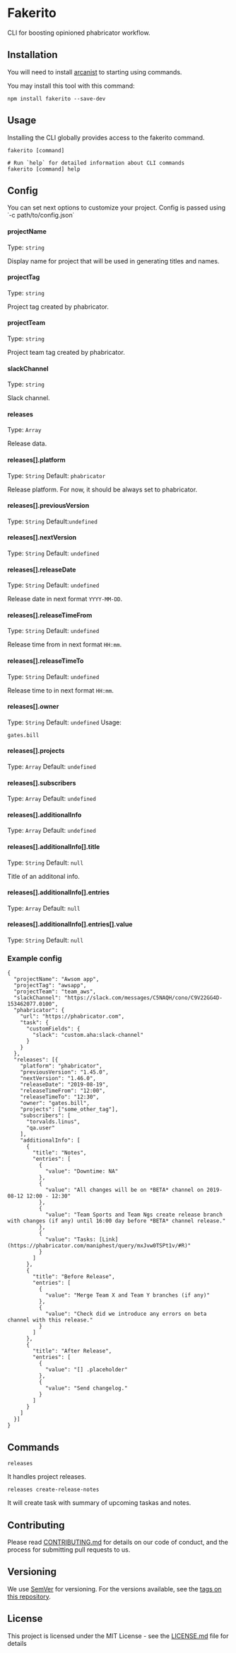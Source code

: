 # Fakerito

CLI for boosting opinioned phabricator workflow.

## Installation

You will need to install [arcanist](https://github.com/phacility/arcanist) to starting using commands.

You may install this tool with this command:

```
npm install fakerito --save-dev
```

## Usage

Installing the CLI globally provides access to the fakerito command.

```
fakerito [command]

# Run `help` for detailed information about CLI commands
fakerito [command] help
```

## Config

You can set next options to customize your project. Config is passed using ˙-c path/to/config.json˙

#### projectName
Type: `string`

Display name for project that will be used in generating titles and names.

#### projectTag
Type: `string`

Project tag created by phabricator.

#### projectTeam
Type: `string`

Project team tag created by phabricator.

#### slackChannel
Type: `string`

Slack channel.

#### releases
Type: `Array`

Release data.

#### releases[].platform
Type: `String`
Default: `phabricator`

Release platform. For now, it should be always set to phabricator.

#### releases[].previousVersion
Type: `String`
Default:`undefined`


#### releases[].nextVersion
Type: `String`
Default: `undefined`

#### releases[].releaseDate
Type: `String`
Default: `undefined`

Release date in next format `YYYY-MM-DD`.

#### releases[].releaseTimeFrom
Type: `String`
Default: `undefined`

Release time from in next format `HH:mm`.

#### releases[].releaseTimeTo
Type: `String`
Default: `undefined`

Release time to in next format `HH:mm`.

#### releases[].owner
Type: `String`
Default: `undefined`
Usage:

`gates.bill`

#### releases[].projects
Type: `Array`
Default: `undefined`


#### releases[].subscribers
Type: `Array`
Default: `undefined`


#### releases[].additionalInfo
Type: `Array`
Default: `undefined`


#### releases[].additionalInfo[].title
Type: `String`
Default: `null`

Title of an additonal info.

#### releases[].additionalInfo[].entries
Type: `Array`
Default: `null`


#### releases[].additionalInfo[].entries[].value
Type: `String`
Default: `null`


### Example config

```
{
  "projectName": "Awsom app",
  "projectTag": "awsapp",
  "projectTeam": "team_aws",
  "slackChannel": "https://slack.com/messages/C5NAQH/cono/C9V22GG4D-153462077.0100",
  "phabricator": {
    "url": "https://phabricator.com",
    "task": {
      "customFields": {
        "slack": "custom.aha:slack-channel"   
      }
    }
  },
  "releases": [{
    "platform": "phabricator",
    "previousVersion": "1.45.0",
    "nextVersion": "1.46.0",
    "releaseDate": "2019-08-19",
    "releaseTimeFrom": "12:00",
    "releaseTimeTo": "12:30",
    "owner": "gates.bill",
    "projects": ["some_other_tag"],
    "subscribers": [
      "torvalds.linus",
      "qa.user"
    ],
    "additionalInfo": [
      {
        "title": "Notes",
        "entries": [
          {
            "value": "Downtime: NA"
          },
          {
            "value": "All changes will be on *BETA* channel on 2019-08-12 12:00 - 12:30"
          },
          {
            "value": "Team Sports and Team Ngs create release branch with changes (if any) until 16:00 day before *BETA* channel release."
          },
          {
            "value": "Tasks: [Link](https://phabricator.com/maniphest/query/mxJvw0TSPt1v/#R)"
          }
        ]
      },
      {
        "title": "Before Release",
        "entries": [
          {
            "value": "Merge Team X and Team Y branches (if any)"
          },
          {
            "value": "Check did we introduce any errors on beta channel with this release."
          }
        ]
      },
      {
        "title": "After Release",
        "entries": [
          {
            "value": "[] .placeholder"
          },
          {
            "value": "Send changelog."
          }
        ]
      }
    ]
  }]
}

```
## Commands

`releases`

It handles project releases.

`releases create-release-notes`

It will create task with summary of upcoming taskas and notes.


## Contributing

Please read [CONTRIBUTING.md](https://gist.github.com/PurpleBooth/b24679402957c63ec426) for details on our code of conduct, and the process for submitting pull requests to us.

## Versioning

We use [SemVer](http://semver.org/) for versioning. For the versions available, see the [tags on this repository](https://github.com/your/project/tags). 


## License

This project is licensed under the MIT License - see the [LICENSE.md](LICENSE.md) file for details
